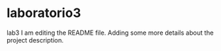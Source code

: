 # laboratorio3
lab3
I am editing the README file. Adding some more details about the project description.
